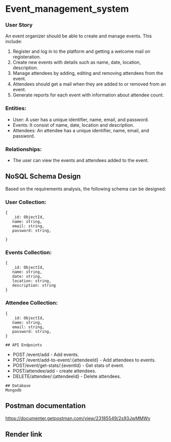 # Event_management_system

### User Story
An event organizer should be able to create and manage events. This include:

1. Register and log in to the platform and getting a welcome mail on registeration.
2. Create new events with details such as name, date, location, description.
3. Manage attendees by adding, editing and removing attendees from the event.
4. Attendees should get a mail when they are added to or removed from an event.
5. Generate reports for each event with information about attendee count.


### Entities:

-   User: A user has a unique identifier, name, email, and password.
-   Events: It consist of name, date, location and description.
-   Attendees: An attendee has a unique identifier, name, email, and password.

### Relationships:

-   The user can view the events and attendees added to the event.

## NoSQL Schema Design

Based on the requirements analysis, the following schema can be designed:

### User Collection:

```
{
   _id: ObjectId,
   name: string,
   email: string,
   password: string,
   
}

```

### Events Collection:

```
{
   _id: ObjectId,
   name: string,
   date: string,
   location: string,
   description: string
}

```

### Attendee Collection:

```
{
   _id: ObjectId,
   name: string,
   email: string,
   password: string,
}

```

```
## API Endpoints

``` 

-   POST /event/add - Add events.
-   POST /event/add-to-event/:{attendeeId} - Add attendees to events.
-   POST/event/get-stats/:{eventId} - Get stats of event.
-   POST/attendee/add - create attendees.
-   DELETE/attendee/:{attendeeId} - Delete attendees.

```
## Database
Mongodb

```
## Postman documentation
https://documenter.getpostman.com/view/23185549/2s93JwMMWv

## Render link
